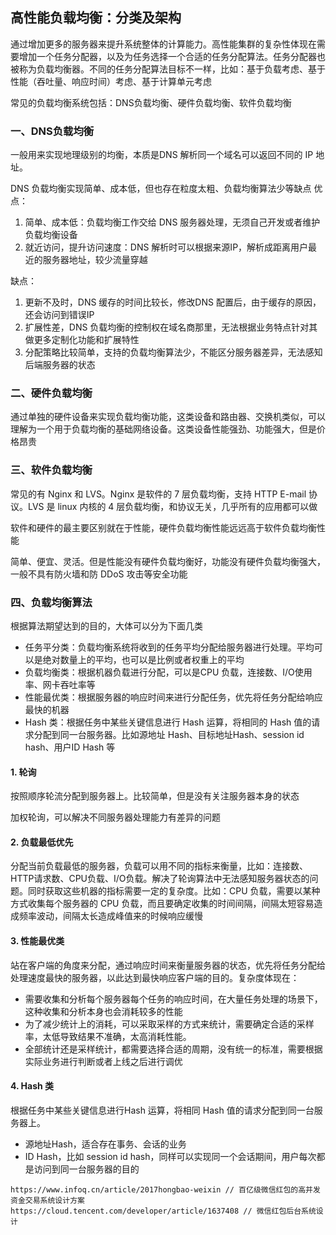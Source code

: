 ## 高性能负载均衡：分类及架构

通过增加更多的服务器来提升系统整体的计算能力。高性能集群的复杂性体现在需要增加一个任务分配器，以及为任务选择一个合适的任务分配算法。任务分配器也被称为负载均衡器。不同的任务分配算法目标不一样，比如：基于负载考虑、基于性能（吞吐量、响应时间）考虑、基于计算单元考虑

常见的负载均衡系统包括：DNS负载均衡、硬件负载均衡、软件负载均衡

### 一、DNS负载均衡

一般用来实现地理级别的均衡，本质是DNS 解析同一个域名可以返回不同的 IP 地址。

DNS 负载均衡实现简单、成本低，但也存在粒度太粗、负载均衡算法少等缺点
优点：

1. 简单、成本低：负载均衡工作交给 DNS 服务器处理，无须自己开发或者维护负载均衡设备
2. 就近访问，提升访问速度：DNS 解析时可以根据来源IP，解析成距离用户最近的服务器地址，较少流量穿越

缺点：

1. 更新不及时，DNS 缓存的时间比较长，修改DNS 配置后，由于缓存的原因，还会访问到错误IP
2. 扩展性差，DNS 负载均衡的控制权在域名商那里，无法根据业务特点针对其做更多定制化功能和扩展特性
3. 分配策略比较简单，支持的负载均衡算法少，不能区分服务器差异，无法感知后端服务器的状态

### 二、硬件负载均衡

通过单独的硬件设备来实现负载均衡功能，这类设备和路由器、交换机类似，可以理解为一个用于负载均衡的基础网络设备。这类设备性能强劲、功能强大，但是价格昂贵

### 三、软件负载均衡

常见的有 Nginx 和 LVS。Nginx 是软件的 7 层负载均衡，支持 HTTP E-mail 协议。LVS 是 linux 内核的 4 层负载均衡，和协议无关，几乎所有的应用都可以做

软件和硬件的最主要区别就在于性能，硬件负载均衡性能远远高于软件负载均衡性能

简单、便宜、灵活。但是性能没有硬件负载均衡好，功能没有硬件负载均衡强大，一般不具有防火墙和防 DDoS 攻击等安全功能

### 四、负载均衡算法

根据算法期望达到的目的，大体可以分为下面几类

- 任务平分类：负载均衡系统将收到的任务平均分配给服务器进行处理。平均可以是绝对数量上的平均，也可以是比例或者权重上的平均
- 负载均衡类：根据机器负载进行分配，可以是CPU 负载，连接数、I/O使用率、网卡吞吐率等
- 性能最优类：根据服务器的响应时间来进行分配任务，优先将任务分配给响应最快的机器
- Hash 类：根据任务中某些关键信息进行 Hash 运算，将相同的 Hash 值的请求分配到同一台服务器。比如源地址 Hash、目标地址Hash、session id hash、用户ID Hash 等

#### 1. 轮询

按照顺序轮流分配到服务器上。比较简单，但是没有关注服务器本身的状态

加权轮询，可以解决不同服务器处理能力有差异的问题

#### 2. 负载最低优先

分配当前负载最低的服务器，负载可以用不同的指标来衡量，比如：连接数、HTTP请求数、CPU负载、I/O负载。解决了轮询算法中无法感知服务器状态的问题。同时获取这些机器的指标需要一定的复杂度。比如：CPU 负载，需要以某种方式收集每个服务器的 CPU 负载，而且要确定收集的时间间隔，间隔太短容易造成频率波动，间隔太长造成峰值来的时候响应缓慢

#### 3. 性能最优类

站在客户端的角度来分配，通过响应时间来衡量服务器的状态，优先将任务分配给处理速度最快的服务器，以此达到最快响应客户端的目的。复杂度体现在：

- 需要收集和分析每个服务器每个任务的响应时间，在大量任务处理的场景下，这种收集和分析本身也会消耗较多的性能
- 为了减少统计上的消耗，可以采取采样的方式来统计，需要确定合适的采样率，太低导致结果不准确，太高消耗性能。
- 全部统计还是采样统计，都需要选择合适的周期，没有统一的标准，需要根据实际业务进行判断或者上线之后进行调优

#### 4. Hash 类

根据任务中某些关键信息进行Hash 运算，将相同 Hash 值的请求分配到同一台服务器上。

- 源地址Hash，适合存在事务、会话的业务
- ID Hash，比如 session id hash，同样可以实现同一个会话期间，用户每次都是访问到同一台服务器的目的

```
https://www.infoq.cn/article/2017hongbao-weixin // 百亿级微信红包的高并发资金交易系统设计方案
https://cloud.tencent.com/developer/article/1637408 // 微信红包后台系统设计
```



